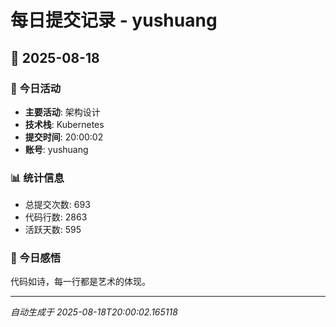 # 每日提交记录 - yushuang

## 📅 2025-08-18

### 🎯 今日活动
- **主要活动**: 架构设计
- **技术栈**: Kubernetes
- **提交时间**: 20:00:02
- **账号**: yushuang

### 📊 统计信息
- 总提交次数: 693
- 代码行数: 2863
- 活跃天数: 595

### 💭 今日感悟
代码如诗，每一行都是艺术的体现。

---
*自动生成于 2025-08-18T20:00:02.165118*
